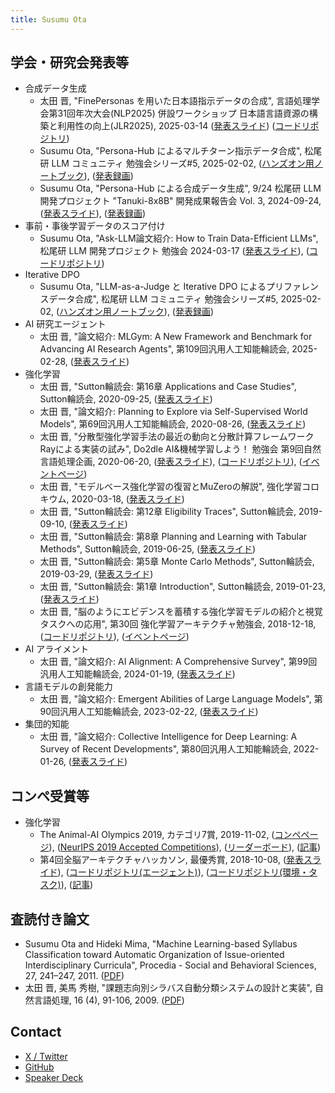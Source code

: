```yaml
---
title: Susumu Ota
---
```


## 学会・研究会発表等

- 合成データ生成
  - 太田 晋, "FinePersonas を用いた日本語指示データの合成", 言語処理学会第31回年次大会(NLP2025) 併設ワークショップ 日本語言語資源の構築と利用性の向上(JLR2025), 2025-03-14 ([発表スライド](https://jedworkshop.github.io/JLR2025/materials/a-2.pdf)) ([コードリポジトリ](https://github.com/susumuota/synth-persona))
  - Susumu Ota, "Persona-Hub によるマルチターン指示データ合成", 松尾研 LLM コミュニティ 勉強会シリーズ#5, 2025-02-02, ([ハンズオン用ノートブック](https://github.com/susumuota/synthetic-data-hands-on/blob/main/notebooks/synth_persona.ipynb)), ([発表録画](https://www.youtube.com/watch?v=Gwyyn9_WZao&t=350s))
  - Susumu Ota, "Persona-Hub による合成データ生成", 9/24 松尾研 LLM 開発プロジェクト "Tanuki-8x8B" 開発成果報告会 Vol. 3, 2024-09-24, ([発表スライド](https://www.docswell.com/s/matsuo-lab_llm/ZDNGR4-2024-9-24-Tanuki%E9%96%8B%E7%99%BA%E5%A0%B1%E5%91%8A%E4%BC%9A-vol3)), ([発表録画](https://www.youtube.com/watch?v=XAdc-OgLeOw))
- 事前・事後学習データのスコア付け
  - Susumu Ota, "Ask-LLM論文紹介: How to Train Data-Efficient LLMs", 松尾研 LLM 開発プロジェクト 勉強会 2024-03-17 ([発表スライド](https://speakerdeck.com/s_ota/ask-llm-20240313)), ([コードリポジトリ](https://github.com/susumuota/nano-askllm))
- Iterative DPO
  - Susumu Ota, "LLM-as-a-Judge と Iterative DPO によるプリファレンスデータ合成", 松尾研 LLM コミュニティ 勉強会シリーズ#5, 2025-02-02, ([ハンズオン用ノートブック](https://github.com/susumuota/synthetic-data-hands-on/blob/main/notebooks/synth_llm_judge.ipynb)), ([発表録画](https://www.youtube.com/watch?v=Gwyyn9_WZao&t=3533))
- AI 研究エージェント
  - 太田 晋, "論文紹介: MLGym: A New Framework and Benchmark for Advancing AI Research Agents", 第109回汎用人工知能輪読会, 2025-02-28, ([発表スライド](https://speakerdeck.com/s_ota/mlgym-20250228))
- 強化学習
  - 太田 晋, "Sutton輪読会: 第16章 Applications and Case Studies", Sutton輪読会, 2020-09-25, ([発表スライド](https://speakerdeck.com/s_ota/sutton-rl-intro-ch16-20200925))
  - 太田 晋, "論文紹介: Planning to Explore via Self-Supervised World Models", 第69回汎用人工知能輪読会, 2020-08-26, ([発表スライド](https://speakerdeck.com/s_ota/plan2explore-20200826))
  - 太田 晋, "分散型強化学習手法の最近の動向と分散計算フレームワークRayによる実装の試み", Do2dle AI&機械学習しよう！ 勉強会 第9回自然言語処理企画, 2020-06-20, ([発表スライド](https://speakerdeck.com/s_ota/distributed-rl-20200620)), ([コードリポジトリ](https://github.com/susumuota/distributed_experience_replay)), ([イベントページ](https://do2dle.connpass.com/event/178184/))
  - 太田 晋, "モデルベース強化学習の復習とMuZeroの解説", 強化学習コロキウム, 2020-03-18, ([発表スライド](https://speakerdeck.com/s_ota/muzero-20200318))
  - 太田 晋, "Sutton輪読会: 第12章 Eligibility Traces", Sutton輪読会, 2019-09-10, ([発表スライド](https://speakerdeck.com/s_ota/sutton-rl-intro-ch12-20190910))
  - 太田 晋, "Sutton輪読会: 第8章 Planning and Learning with Tabular Methods", Sutton輪読会, 2019-06-25, ([発表スライド](https://speakerdeck.com/s_ota/sutton-rl-intro-ch8-20190625))
  - 太田 晋, "Sutton輪読会: 第5章 Monte Carlo Methods", Sutton輪読会, 2019-03-29, ([発表スライド](https://speakerdeck.com/s_ota/sutton-rl-intro-ch5-20190329))
  - 太田 晋, "Sutton輪読会: 第1章 Introduction", Sutton輪読会, 2019-01-23, ([発表スライド](https://speakerdeck.com/s_ota/sutton-rl-intro-ch1-20190123))
  - 太田 晋, "脳のようにエビデンスを蓄積する強化学習モデルの紹介と視覚タスクへの応用", 第30回 強化学習アーキテクチャ勉強会, 2018-12-18, ([コードリポジトリ](https://github.com/susumuota/gym-modeestimation)), ([イベントページ](https://rlarch.connpass.com/event/112220/))
- AI アライメント
  - 太田 晋, "論文紹介: AI Alignment: A Comprehensive Survey", 第99回汎用人工知能輪読会, 2024-01-19, ([発表スライド](https://speakerdeck.com/s_ota/ai-alignment-survey-20240119))
- 言語モデルの創発能力
  - 太田 晋, "論文紹介: Emergent Abilities of Large Language Models", 第90回汎用人工知能輪読会, 2023-02-22, ([発表スライド](https://speakerdeck.com/s_ota/emergent-abilities-llm-20230222))
- 集団的知能
  - 太田 晋, "論文紹介: Collective Intelligence for Deep Learning: A Survey of Recent Developments", 第80回汎用人工知能輪読会, 2022-01-26, ([発表スライド](https://speakerdeck.com/s_ota/ci-for-dl-20220126))

## コンペ受賞等

- 強化学習
  - The Animal-AI Olympics 2019, カテゴリ7賞, 2019-11-02, ([コンペページ](https://sites.google.com/csah.cam.ac.uk/animalai/animal-ai-olympics)), ([NeurIPS 2019 Accepted Competitions](https://neurips.cc/Conferences/2019/CallForCompetitions)),  ([リーダーボード](https://eval.ai/web/challenges/challenge-page/396/leaderboard/1107)), ([記事](https://wba-initiative.org/3662/))
  - 第4回全脳アーキテクチャハッカソン, 最優秀賞, 2018-10-08, ([発表スライド](https://github.com/susumuota/oculomotor/blob/master/20181007_1_wba_hackathon_2018_ota.pdf)), ([コードリポジトリ(エージェント)](https://github.com/susumuota/oculomotor)), ([コードリポジトリ(環境・タスク)](https://github.com/susumuota/oculoenv)), ([記事](https://wba-initiative.org/3401/))

## 査読付き論文

- Susumu Ota and Hideki Mima, "Machine Learning-based Syllabus Classification toward Automatic Organization of Issue-oriented Interdisciplinary Curricula", Procedia - Social and Behavioral Sciences, 27, 241–247, 2011. ([PDF](https://www.sciencedirect.com/science/article/pii/S1877042811024311))
- 太田 晋, 美馬 秀樹, "課題志向別シラバス自動分類システムの設計と実装", 自然言語処理, 16 (4), 91-106, 2009. ([PDF](https://www.jstage.jst.go.jp/article/jnlp/16/4/16_4_4_91/_article/-char/ja/))

## Contact

- [X / Twitter](https://x.com/susumuota)
- [GitHub](https://github.com/susumuota)
- [Speaker Deck](https://speakerdeck.com/s_ota)
